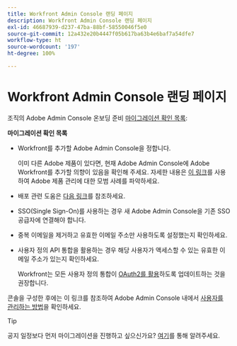 ```yaml
---
title: Workfront Admin Console 랜딩 페이지
description: Workfront Admin Console 랜딩 페이지
exl-id: 46687939-d237-47ba-88bf-58550046f5e0
source-git-commit: 12a432e20b4447f05b617ba63b4e6baf7a54dfe7
workflow-type: ht
source-wordcount: '197'
ht-degree: 100%

---
```


# Workfront Admin Console 랜딩 페이지

조직의 Adobe Admin Console 온보딩 준비 [마이그레이션 확인 목록](https://experienceleague.adobe.com/docs/workfront/using/administration-and-setup/admin-in-admin-console/prep-for-admin-console.html?lang=ko):

**마이그레이션 확인 목록**

* Workfront를 추가할 Adobe Admin Console을 정합니다.

  이미 다른 Adobe 제품이 있다면, 현재 Adobe Admin Console에 Adobe Workfront를 추가할 의향이 있음을 확인해 주세요. 자세한 내용은 [이 링크](https://helpx.adobe.com/kr/enterprise/using/admin-console.html)를 사용하여 Adobe 제품 관리에 대한 모범 사례를 파악하세요.

* 배포 관련 도움은 [다음 링크](https://helpx.adobe.com/kr/enterprise/using/deployment-planning.html)를 참조하세요.
* SSO(Single Sign-On)를 사용하는 경우 새 Adobe Admin Console을 기존 SSO 공급자에 연결해야 합니다.
* 중복 이메일을 제거하고 유효한 이메일 주소만 사용하도록 설정했는지 확인하세요.
* 사용자 정의 API 통합을 활용하는 경우 해당 사용자가 액세스할 수 있는 유효한 이메일 주소가 있는지 확인하세요.

  Workfront는 모든 사용자 정의 통합이 [OAuth2를 활용](https://experienceleague.adobe.com/docs/workfront/using/administration-and-setup/configure-integrations/create-oauth-application.html?lang=ko)하도록 업데이트하는 것을 권장합니다.

콘솔을 구성한 후에는 이 링크를 참조하여 Adobe Admin Console 내에서 [사용자를 관리하는 방법](https://experienceleague.adobe.com/docs/workfront/using/administration-and-setup/add-users/create-manage-users/admin-console.html?lang=ko)을 확인하세요.

>[!TIP]
>
>공지 일정보다 먼저 마이그레이션을 진행하고 싶으신가요? [여기](https://workfront.az1.qualtrics.com/jfe/form/SV_9T5LuHf05JUOPAi)를 통해 알려주세요.